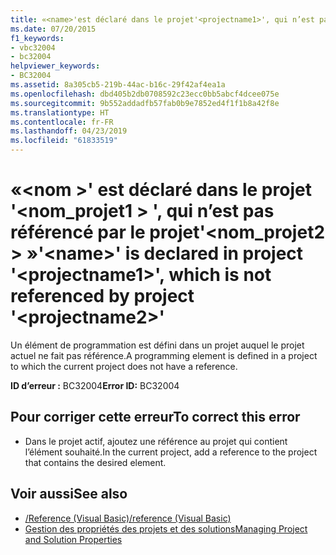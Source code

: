 ```yaml
---
title: «<name>'est déclaré dans le projet'<projectname1>', qui n’est pas référencé par le projet'<projectname2>»
ms.date: 07/20/2015
f1_keywords:
- vbc32004
- bc32004
helpviewer_keywords:
- BC32004
ms.assetid: 8a305cb5-219b-44ac-b16c-29f42af4ea1a
ms.openlocfilehash: dbd405b2db0708592c23ecc0bb5abcf4dcee075e
ms.sourcegitcommit: 9b552addadfb57fab0b9e7852ed4f1f1b8a42f8e
ms.translationtype: HT
ms.contentlocale: fr-FR
ms.lasthandoff: 04/23/2019
ms.locfileid: "61833519"
---
```

# <a name="name-is-declared-in-project-projectname1-which-is-not-referenced-by-project-projectname2"></a><span data-ttu-id="c8e59-102">«\<nom >' est déclaré dans le projet '\<nom_projet1 > ', qui n’est pas référencé par le projet'\<nom_projet2 > »</span><span class="sxs-lookup"><span data-stu-id="c8e59-102">'\<name>' is declared in project '\<projectname1>', which is not referenced by project '\<projectname2>'</span></span>
<span data-ttu-id="c8e59-103">Un élément de programmation est défini dans un projet auquel le projet actuel ne fait pas référence.</span><span class="sxs-lookup"><span data-stu-id="c8e59-103">A programming element is defined in a project to which the current project does not have a reference.</span></span>  
  
 <span data-ttu-id="c8e59-104">**ID d’erreur :** BC32004</span><span class="sxs-lookup"><span data-stu-id="c8e59-104">**Error ID:** BC32004</span></span>  
  
## <a name="to-correct-this-error"></a><span data-ttu-id="c8e59-105">Pour corriger cette erreur</span><span class="sxs-lookup"><span data-stu-id="c8e59-105">To correct this error</span></span>  
  
- <span data-ttu-id="c8e59-106">Dans le projet actif, ajoutez une référence au projet qui contient l’élément souhaité.</span><span class="sxs-lookup"><span data-stu-id="c8e59-106">In the current project, add a reference to the project that contains the desired element.</span></span>  
  
## <a name="see-also"></a><span data-ttu-id="c8e59-107">Voir aussi</span><span class="sxs-lookup"><span data-stu-id="c8e59-107">See also</span></span>

- [<span data-ttu-id="c8e59-108">/Reference (Visual Basic)</span><span class="sxs-lookup"><span data-stu-id="c8e59-108">/reference (Visual Basic)</span></span>](../../visual-basic/reference/command-line-compiler/reference.md)
- [<span data-ttu-id="c8e59-109">Gestion des propriétés des projets et des solutions</span><span class="sxs-lookup"><span data-stu-id="c8e59-109">Managing Project and Solution Properties</span></span>](/visualstudio/ide/managing-project-and-solution-properties)
